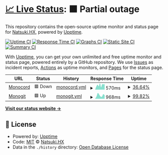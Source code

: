 # [📈 Live Status](https://status.natsuki.live): <!--live status--> **🟧 Partial outage**

This repository contains the open-source uptime monitor and status page for [Natsuki.HX](https://status.natsuki.live), powered by [Upptime](https://github.com/upptime/upptime).

[![Uptime CI](https://github.com/AToska21/monocord/workflows/Uptime%20CI/badge.svg)](https://github.com/AToska21/monocord/actions?query=workflow%3A%22Uptime+CI%22)
[![Response Time CI](https://github.com/AToska21/monocord/workflows/Response%20Time%20CI/badge.svg)](https://github.com/AToska21/monocord/actions?query=workflow%3A%22Response+Time+CI%22)
[![Graphs CI](https://github.com/AToska21/monocord/workflows/Graphs%20CI/badge.svg)](https://github.com/AToska21/monocord/actions?query=workflow%3A%22Graphs+CI%22)
[![Static Site CI](https://github.com/AToska21/monocord/workflows/Static%20Site%20CI/badge.svg)](https://github.com/AToska21/monocord/actions?query=workflow%3A%22Static+Site+CI%22)
[![Summary CI](https://github.com/AToska21/monocord/workflows/Summary%20CI/badge.svg)](https://github.com/AToska21/monocord/actions?query=workflow%3A%22Summary+CI%22)

With [Upptime](https://upptime.js.org), you can get your own unlimited and free uptime monitor and status page, powered entirely by a GitHub repository. We use [Issues](https://github.com/AToska21/monocord/issues) as incident reports, [Actions](https://github.com/AToska21/monocord/actions) as uptime monitors, and [Pages](https://status.natsuki.live) for the status page.

<!--start: status pages-->
<!-- This summary is generated by Upptime (https://github.com/upptime/upptime) -->
<!-- Do not edit this manually, your changes will be overwritten -->
<!-- prettier-ignore -->
| URL | Status | History | Response Time | Uptime |
| --- | ------ | ------- | ------------- | ------ |
| <img alt="" src="https://icons.duckduckgo.com/ip3/chat.natsuki.live.ico" height="13"> [Monocord](https://chat.natsuki.live) | 🟥 Down | [monocord.yml](https://github.com/AToska21/monocord/commits/HEAD/history/monocord.yml) | <details><summary><img alt="Response time graph" src="./graphs/monocord/response-time-week.png" height="20"> 570ms</summary><br><a href="https://status.natsuki.live/history/monocord"><img alt="Response time 566" src="https://img.shields.io/endpoint?url=https%3A%2F%2Fraw.githubusercontent.com%2FAToska21%2Fmonocord%2FHEAD%2Fapi%2Fmonocord%2Fresponse-time.json"></a><br><a href="https://status.natsuki.live/history/monocord"><img alt="24-hour response time 422" src="https://img.shields.io/endpoint?url=https%3A%2F%2Fraw.githubusercontent.com%2FAToska21%2Fmonocord%2FHEAD%2Fapi%2Fmonocord%2Fresponse-time-day.json"></a><br><a href="https://status.natsuki.live/history/monocord"><img alt="7-day response time 570" src="https://img.shields.io/endpoint?url=https%3A%2F%2Fraw.githubusercontent.com%2FAToska21%2Fmonocord%2FHEAD%2Fapi%2Fmonocord%2Fresponse-time-week.json"></a><br><a href="https://status.natsuki.live/history/monocord"><img alt="30-day response time 566" src="https://img.shields.io/endpoint?url=https%3A%2F%2Fraw.githubusercontent.com%2FAToska21%2Fmonocord%2FHEAD%2Fapi%2Fmonocord%2Fresponse-time-month.json"></a><br><a href="https://status.natsuki.live/history/monocord"><img alt="1-year response time 566" src="https://img.shields.io/endpoint?url=https%3A%2F%2Fraw.githubusercontent.com%2FAToska21%2Fmonocord%2FHEAD%2Fapi%2Fmonocord%2Fresponse-time-year.json"></a></details> | <details><summary><a href="https://status.natsuki.live/history/monocord">36.64%</a></summary><a href="https://status.natsuki.live/history/monocord"><img alt="All-time uptime 76.24%" src="https://img.shields.io/endpoint?url=https%3A%2F%2Fraw.githubusercontent.com%2FAToska21%2Fmonocord%2FHEAD%2Fapi%2Fmonocord%2Fuptime.json"></a><br><a href="https://status.natsuki.live/history/monocord"><img alt="24-hour uptime 0.00%" src="https://img.shields.io/endpoint?url=https%3A%2F%2Fraw.githubusercontent.com%2FAToska21%2Fmonocord%2FHEAD%2Fapi%2Fmonocord%2Fuptime-day.json"></a><br><a href="https://status.natsuki.live/history/monocord"><img alt="7-day uptime 36.64%" src="https://img.shields.io/endpoint?url=https%3A%2F%2Fraw.githubusercontent.com%2FAToska21%2Fmonocord%2FHEAD%2Fapi%2Fmonocord%2Fuptime-week.json"></a><br><a href="https://status.natsuki.live/history/monocord"><img alt="30-day uptime 76.24%" src="https://img.shields.io/endpoint?url=https%3A%2F%2Fraw.githubusercontent.com%2FAToska21%2Fmonocord%2FHEAD%2Fapi%2Fmonocord%2Fuptime-month.json"></a><br><a href="https://status.natsuki.live/history/monocord"><img alt="1-year uptime 76.24%" src="https://img.shields.io/endpoint?url=https%3A%2F%2Fraw.githubusercontent.com%2FAToska21%2Fmonocord%2FHEAD%2Fapi%2Fmonocord%2Fuptime-year.json"></a></details>
| <img alt="" src="https://icons.duckduckgo.com/ip3/git.natsuki.live.ico" height="13"> [Monogit](https://git.natsuki.live) | 🟩 Up | [monogit.yml](https://github.com/AToska21/monocord/commits/HEAD/history/monogit.yml) | <details><summary><img alt="Response time graph" src="./graphs/monogit/response-time-week.png" height="20"> 968ms</summary><br><a href="https://status.natsuki.live/history/monogit"><img alt="Response time 1057" src="https://img.shields.io/endpoint?url=https%3A%2F%2Fraw.githubusercontent.com%2FAToska21%2Fmonocord%2FHEAD%2Fapi%2Fmonogit%2Fresponse-time.json"></a><br><a href="https://status.natsuki.live/history/monogit"><img alt="24-hour response time 1453" src="https://img.shields.io/endpoint?url=https%3A%2F%2Fraw.githubusercontent.com%2FAToska21%2Fmonocord%2FHEAD%2Fapi%2Fmonogit%2Fresponse-time-day.json"></a><br><a href="https://status.natsuki.live/history/monogit"><img alt="7-day response time 968" src="https://img.shields.io/endpoint?url=https%3A%2F%2Fraw.githubusercontent.com%2FAToska21%2Fmonocord%2FHEAD%2Fapi%2Fmonogit%2Fresponse-time-week.json"></a><br><a href="https://status.natsuki.live/history/monogit"><img alt="30-day response time 1057" src="https://img.shields.io/endpoint?url=https%3A%2F%2Fraw.githubusercontent.com%2FAToska21%2Fmonocord%2FHEAD%2Fapi%2Fmonogit%2Fresponse-time-month.json"></a><br><a href="https://status.natsuki.live/history/monogit"><img alt="1-year response time 1057" src="https://img.shields.io/endpoint?url=https%3A%2F%2Fraw.githubusercontent.com%2FAToska21%2Fmonocord%2FHEAD%2Fapi%2Fmonogit%2Fresponse-time-year.json"></a></details> | <details><summary><a href="https://status.natsuki.live/history/monogit">99.82%</a></summary><a href="https://status.natsuki.live/history/monogit"><img alt="All-time uptime 98.25%" src="https://img.shields.io/endpoint?url=https%3A%2F%2Fraw.githubusercontent.com%2FAToska21%2Fmonocord%2FHEAD%2Fapi%2Fmonogit%2Fuptime.json"></a><br><a href="https://status.natsuki.live/history/monogit"><img alt="24-hour uptime 98.76%" src="https://img.shields.io/endpoint?url=https%3A%2F%2Fraw.githubusercontent.com%2FAToska21%2Fmonocord%2FHEAD%2Fapi%2Fmonogit%2Fuptime-day.json"></a><br><a href="https://status.natsuki.live/history/monogit"><img alt="7-day uptime 99.82%" src="https://img.shields.io/endpoint?url=https%3A%2F%2Fraw.githubusercontent.com%2FAToska21%2Fmonocord%2FHEAD%2Fapi%2Fmonogit%2Fuptime-week.json"></a><br><a href="https://status.natsuki.live/history/monogit"><img alt="30-day uptime 98.25%" src="https://img.shields.io/endpoint?url=https%3A%2F%2Fraw.githubusercontent.com%2FAToska21%2Fmonocord%2FHEAD%2Fapi%2Fmonogit%2Fuptime-month.json"></a><br><a href="https://status.natsuki.live/history/monogit"><img alt="1-year uptime 98.25%" src="https://img.shields.io/endpoint?url=https%3A%2F%2Fraw.githubusercontent.com%2FAToska21%2Fmonocord%2FHEAD%2Fapi%2Fmonogit%2Fuptime-year.json"></a></details>

<!--end: status pages-->

[**Visit our status website →**](https://status.natsuki.live)

## 📄 License

- Powered by: [Upptime](https://github.com/upptime/upptime)
- Code: [MIT](./LICENSE) © [Natsuki.HX](https://status.natsuki.live)
- Data in the `./history` directory: [Open Database License](https://opendatacommons.org/licenses/odbl/1-0/)
